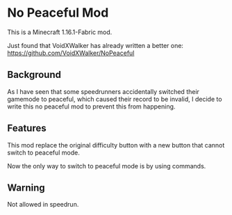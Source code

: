 # No Peaceful Mod

This is a Minecraft 1.16.1-Fabric mod.

Just found that VoidXWalker has already written a better one: https://github.com/VoidXWalker/NoPeaceful

## Background

As I have seen that some speedrunners accidentally switched their gamemode to peaceful, which caused their record to be invalid, I decide to write this no peaceful mod to prevent this from happening.

## Features

This mod replace the original difficulty button with a new button that cannot switch to peaceful mode.

Now the only way to switch to peaceful mode is by using commands.

## Warning

Not allowed in speedrun.